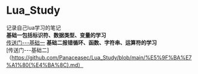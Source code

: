 # Lua_Study
记录自己lua学习的笔记
</br>
**基础一包括标识符、数据类型、变量的学习**
</br>
[传送门---基础一](https://github.com/Panaceasec/Lua_Study/blob/main/%E5%9F%BA%E7%A1%80(%E4%B8%80).md)
**基础二报错循环、函数、字符串、运算符的学习**
</br>
[传送门---基础二]（https://github.com/Panaceasec/Lua_Study/blob/main/%E5%9F%BA%E7%A1%80(%E4%BA%8C).md）

